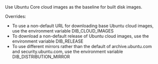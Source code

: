 Use Ubuntu Core cloud images as the baseline for built disk images.

Overrides:

 * To use a non-default URL for downloading base Ubuntu cloud images,
   use the environment variable DIB\_CLOUD\_IMAGES
 * To download a non-default release of Ubuntu cloud images, use the
   environment variable DIB\_RELEASE
 * To use different mirrors rather than the default of archive.ubuntu.com and
   security.ubuntu.com, use the environment variable DIB\_DISTRIBUTION\_MIRROR
